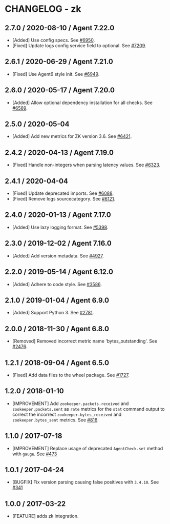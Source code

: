 # CHANGELOG - zk

## 2.7.0 / 2020-08-10 / Agent 7.22.0

* [Added] Use config specs. See [#6950](https://github.com/DataDog/integrations-core/pull/6950).
* [Fixed] Update logs config service field to optional. See [#7209](https://github.com/DataDog/integrations-core/pull/7209).

## 2.6.1 / 2020-06-29 / Agent 7.21.0

* [Fixed] Use Agent6 style init. See [#6949](https://github.com/DataDog/integrations-core/pull/6949).

## 2.6.0 / 2020-05-17 / Agent 7.20.0

* [Added] Allow optional dependency installation for all checks. See [#6589](https://github.com/DataDog/integrations-core/pull/6589).

## 2.5.0 / 2020-05-04

* [Added] Add new metrics for ZK version 3.6. See [#6421](https://github.com/DataDog/integrations-core/pull/6421).

## 2.4.2 / 2020-04-13 / Agent 7.19.0

* [Fixed] Handle non-integers when parsing latency values. See [#6323](https://github.com/DataDog/integrations-core/pull/6323).

## 2.4.1 / 2020-04-04

* [Fixed] Update deprecated imports. See [#6088](https://github.com/DataDog/integrations-core/pull/6088).
* [Fixed] Remove logs sourcecategory. See [#6121](https://github.com/DataDog/integrations-core/pull/6121).

## 2.4.0 / 2020-01-13 / Agent 7.17.0

* [Added] Use lazy logging format. See [#5398](https://github.com/DataDog/integrations-core/pull/5398).

## 2.3.0 / 2019-12-02 / Agent 7.16.0

* [Added] Add version metadata. See [#4927](https://github.com/DataDog/integrations-core/pull/4927).

## 2.2.0 / 2019-05-14 / Agent 6.12.0

* [Added] Adhere to code style. See [#3586](https://github.com/DataDog/integrations-core/pull/3586).

## 2.1.0 / 2019-01-04 / Agent 6.9.0

* [Added] Support Python 3. See [#2781](https://github.com/DataDog/integrations-core/pull/2781).

## 2.0.0 / 2018-11-30 / Agent 6.8.0

* [Removed] Removed incorrect metric name 'bytes_outstanding'. See [#2476](https://github.com/DataDog/integrations-core/pull/2476).

## 1.2.1 / 2018-09-04 / Agent 6.5.0

* [Fixed] Add data files to the wheel package. See [#1727](https://github.com/DataDog/integrations-core/pull/1727).

## 1.2.0 / 2018-01-10

* [IMPROVEMENT] Add `zookeeper.packets.received` and `zookeeper.packets.sent` as `rate` metrics
  for the `stat` command output to correct the incorrect `zookeeper.bytes_received` and
  `zookeeper.bytes_sent` metrics. See [#816](https://github.com/DataDog/integrations-core/pull/816)

## 1.1.0 / 2017-07-18

* [IMPROVEMENT] Replace usage of deprecated `AgentCheck.set` method with `gauge`. See [#473](https://github.com/DataDog/integrations-core/issues/473)

## 1.0.1 / 2017-04-24

* [BUGFIX] Fix version parsing causing false positives with `3.4.10`. See [#341](https://github.com/DataDog/integrations-core/issues/341)

## 1.0.0 / 2017-03-22

* [FEATURE] adds zk integration.
